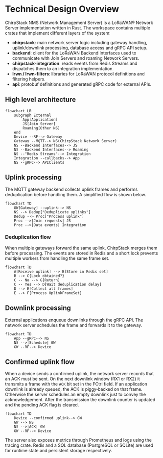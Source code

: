 # Technical Design Overview

ChirpStack NMS (Network Management Server) is a LoRaWAN® Network Server
implementation written in Rust. The workspace contains multiple crates that
implement different layers of the system:

- **chirpstack**: main network server logic including gateway handling,
  uplink/downlink processing, database access and gRPC API setup.
- **backend**: client for the LoRaWAN Backend Interfaces used to communicate
  with Join Servers and roaming Network Servers.
- **chirpstack-integration**: reads events from Redis Streams and dispatches
  them to an integration implementation.
- **lrwn / lrwn-filters**: libraries for LoRaWAN protocol definitions and
  filtering helpers.
- **api**: protobuf definitions and generated gRPC code for external APIs.

## High level architecture
```mermaid
flowchart LR
    subgraph External
        App[Application]
        JS[Join Server]
        Roaming[Other NS]
    end
    Device --RF--> Gateway
    Gateway --MQTT--> NS(ChirpStack Network Server)
    NS --Backend Interfaces--> JS
    NS --Backend Interfaces--> Roaming
    NS --"Redis Streams"--> Integration
    Integration --callbacks--> App
    NS --gRPC--> APIClients
```

## Uplink processing
The MQTT gateway backend collects uplink frames and performs deduplication before
handling them. A simplified flow is shown below.

```mermaid
flowchart TD
    GW[Gateway] --uplink--> NS
    NS --> Dedup["Deduplicate uplinks"]
    Dedup --> Proc["Process uplink"]
    Proc -->|Join requests| JS
    Proc -->|Data events| Integration
```

### Deduplication flow
When multiple gateways forward the same uplink, ChirpStack merges them before
processing. The events are stored in Redis and a short lock prevents multiple
workers from handling the same frame set.

```mermaid
flowchart TD
    A[Receive uplink] --> B[Store in Redis set]
    B --> C{Lock obtained?}
    C -- No --> G[Return]
    C -- Yes --> D[Wait deduplication delay]
    D --> E[Collect all frames]
    E --> F[Process UplinkFrameSet]
```

## Downlink processing
External applications enqueue downlinks through the gRPC API. The network server
schedules the frame and forwards it to the gateway.

```mermaid
flowchart TD
    App --gRPC--> NS
    NS -->|Schedule| GW
    GW --RF--> Device
```

## Confirmed uplink flow
When a device sends a confirmed uplink, the network server records that an ACK
must be sent. On the next downlink window (RX1 or RX2) it transmits a frame with
the `ACK` bit set in the FCtrl field. If an application downlink is already
queued, the ACK is piggy‑backed on that frame. Otherwise the server schedules an
empty downlink just to convey the acknowledgement. After the transmission the
downlink counter is updated and the pending ACK flag is cleared.

```mermaid
flowchart TD
    Device --confirmed uplink--> GW
    GW --> NS
    NS -->|ACK| GW
    GW --RF--> Device
```

The server also exposes metrics through Prometheus and logs using the tracing
crate. Redis and a SQL database (PostgreSQL or SQLite) are used for runtime
state and persistent storage respectively.
